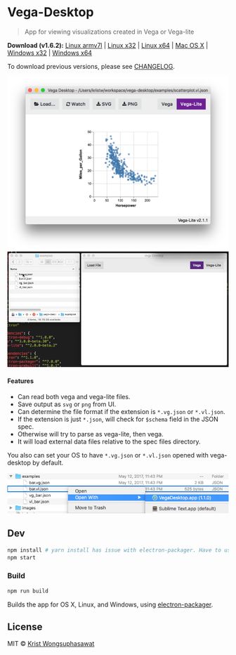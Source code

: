# Vega-Desktop

> App for viewing visualizations created in Vega or Vega-lite

**Download (v1.6.2):**
[Linux armv7l](https://goo.gl/amdAHx) |
[Linux x32](https://goo.gl/X5h3Vm) |
[Linux x64](https://goo.gl/bkuzke) |
[Mac OS X](https://goo.gl/sbKbZ4) |
[Windows x32](https://goo.gl/fGgq7c) |
[Windows x64](https://goo.gl/4NF1wQ)

To download previous versions, please see [CHANGELOG](CHANGELOG.md).

![Vega-Desktop](images/v1.4.2.png)
![Vega-Desktop](images/v1.0.0.gif)

#### Features

- Can read both vega and vega-lite files.
- Save output as `svg` or `png` from UI.
- Can determine the file format if the extension is `*.vg.json` or `*.vl.json`.
- If the extension is just `*.json`, will check for `$schema` field in the JSON spec.
- Otherwise will try to parse as vega-lite, then vega.
- It will load external data files relative to the spec files directory.

You also can set your OS to have `*.vg.json` or `*.vl.json` opened with vega-desktop by default.

![Open files with vega-desktop](images/open_with.png)

## Dev

```bash
npm install # yarn install has issue with electron-packager. Have to use npm install
npm start
```

### Build

```bash
npm run build
```

Builds the app for OS X, Linux, and Windows, using [electron-packager](https://github.com/electron-userland/electron-packager).


## License

MIT © [Krist Wongsuphasawat](http://kristw.yellowpigz.com)
